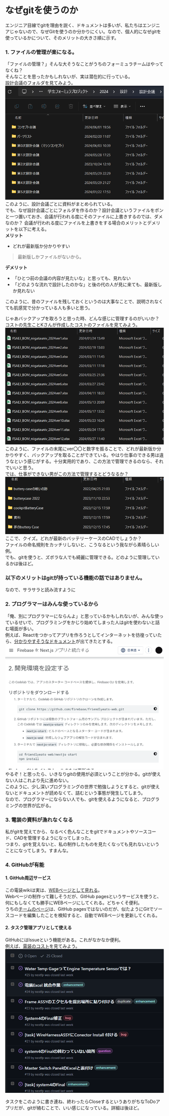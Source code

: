 # なぜgitを使うのか
エンジニア目線でgitを理由を説く、ドキュメントは多いが、私たちはエンジニアじゃないので、なぜGitを使うのか分かりにくい。なので、個人的になぜgitを使っているかについて、そのメリットの大きさ順に示す。

### 1. ファイルの管理が楽になる。
「ファイルの管理？」そんな大そうなことがうちのフォーミュラチームはやってなくね？  
そんなことを思ったかもしれないが、実は潜在的に行っている。  
設計会議のフォルダを見てみよう。  
![alt text](image.png)  
このように、設計会議ごとに資料がまとめられている。  
でも、なぜ設計会議ごとにフォルダを作るのか？設計会議というファイルをポンと一つ置いておき、会議が行われる度にそのファイルに上書きするのでは、ダメなのか？
会議が行われる度にファイルを上書きをする場合のメリットとデメリットを以下に考える。  
**メリット**

- どれが最新版か分かりやすい
> 最新版しかファイルがないから。

**デメリット**
- 「ひとつ前の会議の内容が見たいな」と思っても、見れない
- 「どのような流れで設計したのかな」と後の代の人が見に来ても、最新版しか見れない

このように、昔のファイルを残しておくというのは大事なことで、説明されなくても肌感覚で分かっている人も多いと思う。  

じゃあバックアップを取ろうと思った時、どんな感じに管理するのがいいか？  
コストの先生ことKさんが作成したコストのファイルを見てみよう。  
![alt text](image-1.png)  
このように、ファイルの末尾にver〇〇と数字を振ることで、どれが最新版か分かりやすく、バックアップを取ることができている。やはり仕事のできる男は違うなという感じがする。十分実用的であり、この方法で管理できるのなら、それでいいと思う。  
では、仕事ができない男がこの方法で管理するとどうなるか？
![alt text](image-2.png)  
ここで、クイズ。どれが最新のバッテリーケースのCADでしょうか？  
ファイルの命名規則をカッチリしないと、こうなるという我ながら素晴らしい例。  
でも、gitを使うと、ズボラな人でも綺麗に管理できる。どのように管理しているかは後ほど。

### 以下のメリットはgitが持っている機能の話ではありません。
なので、サラサラと読み流すように

### 2. プログラマーはみんな使っているから
「俺、別にプログラマーにならんよ」と思っているかもしれないが、みんな使っているせいで、プログラミングをかじり始めてしまった人はgitを使わないと詰む場面が多い。  
例えば、Reactをつかってアプリを作ろうとしてインターネットを彷徨っていたら、[分かりやすそうなドキュメント](https://firebase.google.com/codelabs/firebase-nextjs?hl=ja#1)が出てきたとする。  
![alt text](image-3.png)  
やるぞ！と思ったら、いきなりgitの使用が必須ということが分かる。gitが使えない人はこれより先に進めない。  
このように、少し深いプログラミングの世界で勉強しようとすると、gitが使えないとドキュメントが読めなくて、詰むという事態が発生してしまう。  
なので、プログラマーにならない人でも、gitを使えるようになると、プログラミングの世界が広がる。  

### 3. 電装の資料が漁れなくなる
私がgitを覚えてから、なるべく色んなことをgitでドキュメントやソースコード、CADを管理するようになってしまった。  
つまり、gitを覚えないと、私の制作したものを見たくなっても見れないということになってしまう。すまんな。  

### 4. GitHubが有能
#### 1. GitHub周辺サービス
この電装wikiは実は、[WEBページとして見れる](https://nextfp.github.io/wiki/)。  
Webページの制作って難しそうだが、GitHub pagesというサービスを使うと、何にもしなくても勝手にWEBページにしてくれる。どちゃくそ便利。  
うちの[チームのページ](https://www.next-fp.com/)は、GitHub pagesではないのだが、似たようにGitでソースコードを編集したことを検知すると、自動でWEBページを更新してくれる。  

#### 2. タスク管理アプリとして使える
GitHubにはIssueという機能がある。これがなかなか便利。  
例えば、[電装のコスト](https://github.com/nextfp/costElectrical/issues?q=)を見てみよう。  
![alt text](image-4.png)

タスクをこのように書き連ね、終わったらCloseするというありがちなToDoアプリだが、gitが絡むことで、いい感じになっている。詳細は後ほど。  
